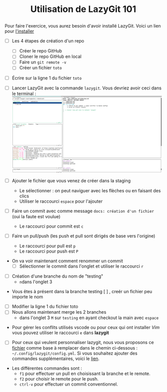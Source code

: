 # <p align='center'>Utilisation de LazyGit 101</p>

<p align='center'>

Pour faire l'exercice, vous aurez besoin d'avoir installé LazyGit. Voici un lien pour [l'installer](../src/Install.md) 

</p>  

- [ ] Les 4 étapes de création d'un repo
   - [ ] Créer le repo GitHub
   - [ ] Cloner le repo GitHub en local
   - [ ] Faire un `git remote -v`
   - [ ] Créer un fichier `toto`
- [ ] Écrire sur la ligne 1 du fichier `toto`
- [ ] Lancer LazyGit avec la commande `lazygit`. Vous devriez avoir ceci dans le terminal :
![image](../res/Img/exo/menu-principal.png)
- [ ] Ajouter le fichier que vous venez de créer dans la staging
   - Le sélectionner : on peut naviguer avec les flèches ou en faisant des clics 
   - Utiliser le raccourci `espace` pour l'ajouter 

- [ ] Faire un commit avec comme message `docs: création d'un fichier` (oui la faute est voulue)
   - Le raccourci pour commit est `c`

- [ ] Faire un pull/push (les push et pull sont dirigés de base vers l'origine)
   - Le raccourci pour pull est `p`
   - Le raccourci pour push est `P`

- On va voir maintenant comment renommer un commit
   - [ ] Sélectionner le commit dans l'onglet et utiliser le raccourci `r`
- [ ] Création d'une branche du nom de "testing"
   - `n`dans l'onglet 3
- Vous êtes à présent dans la branche testing [ ] , creér un fichier peu importe le nom
- [ ] Modifier la ligne 1 du fichier toto
- [ ] Nous allons maintenant merge les 2 branches
   - dans l'onglet 3 `M` sur `testing` en ayant checkout la main avec `espace` 
- Pour gérer les conflits utilisés vscode ou pour ceux qui ont installer _Vim_ vous pouvez utiliser le raccourci `e` dans __lazygit__


- [ ] Pour ceux qui veulent personnaliser lazygit, nous vous proposons ce [fichier](../res/exemple-de-config.yml) comme base à remplacer dans le chemin ci-dessous : `~/.config/lazygit/config.yml`. Si vous souhaitez ajouter des commandes supplémentaires, voici le [lien](https://github.com/jesseduffield/lazygit/wiki/Custom-Commands-Compendium#pushing-to-a-specific-remote-repository).
- Les différentes commandes sont :
   - `f1` pour effectuer un pull en choisissant la branche et le remote.
   - `f2` pour choisir le remote pour le push.
   - `ctrl-v` pour effectuer un commit conventionnel.
